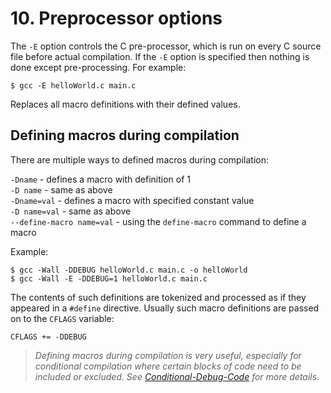 # 10. Preprocessor options

The ``-E`` option controls the C pre-processor, which is run on every C source file before actual compilation. If the ``-E`` option is specified then nothing is done except pre-processing. For example:

``$ gcc -E helloWorld.c main.c``

Replaces all macro definitions with their defined values.

## Defining macros during compilation 

There are multiple ways to defined macros during compilation:

``-Dname`` - defines a macro with definition of 1  
``-D name`` - same as above  
``-Dname=val`` - defines a macro with specified constant value  
``-D name=val`` - same as above  
``--define-macro name=val`` - using the ``define-macro`` command to define a macro

Example:

```Shell
$ gcc -Wall -DDEBUG helloWorld.c main.c -o helloWorld
$ gcc -Wall -E -DDEBUG=1 helloWorld.c main.c
```

The contents of such definitions are tokenized and processed as if they appeared in a ``#define`` directive. Usually such macro definitions are passed on to the ``CFLAGS`` variable:  

```Shell
CFLAGS += -DDEBUG
```

> *Defining macros during compilation is very useful, especially for conditional compilation where certain blocks of code need to be included or excluded. See [Conditional-Debug-Code](../Conditional-Debug-Code.md) for more details.*
